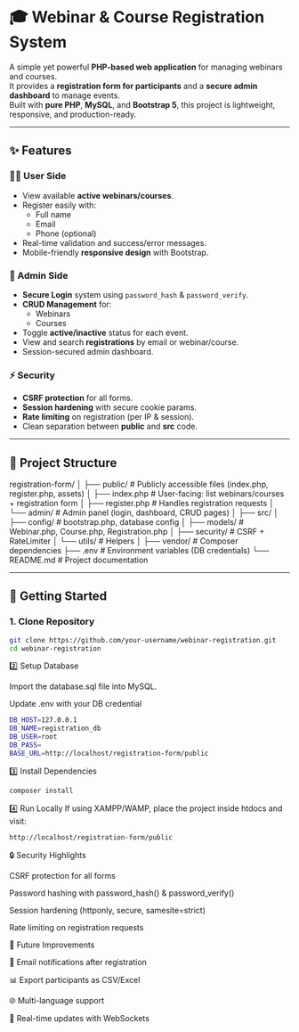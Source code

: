 # 🎓 Webinar & Course Registration System

A simple yet powerful **PHP-based web application** for managing webinars and courses.  
It provides a **registration form for participants** and a **secure admin dashboard** to manage events.  
Built with **pure PHP**, **MySQL**, and **Bootstrap 5**, this project is lightweight, responsive, and production-ready.

---

## ✨ Features

### 👨‍💻 User Side
- View available **active webinars/courses**.
- Register easily with:
  - Full name
  - Email
  - Phone (optional)
- Real-time validation and success/error messages.
- Mobile-friendly **responsive design** with Bootstrap.

### 🔑 Admin Side
- **Secure Login** system using `password_hash` & `password_verify`.
- **CRUD Management** for:
  - Webinars
  - Courses
- Toggle **active/inactive** status for each event.
- View and search **registrations** by email or webinar/course.
- Session-secured admin dashboard.

### ⚡ Security
- **CSRF protection** for all forms.
- **Session hardening** with secure cookie params.
- **Rate limiting** on registration (per IP & session).
- Clean separation between **public** and **src** code.

---

## 📂 Project Structure

registration-form/
│
├── public/ # Publicly accessible files (index.php, register.php, assets)
│ ├── index.php # User-facing: list webinars/courses + registration form
│ ├── register.php # Handles registration requests
│ └── admin/ # Admin panel (login, dashboard, CRUD pages)
│
├── src/
│ ├── config/ # bootstrap.php, database config
│ ├── models/ # Webinar.php, Course.php, Registration.php
│ ├── security/ # CSRF + RateLimiter
│ └── utils/ # Helpers
│
├── vendor/ # Composer dependencies
├── .env # Environment variables (DB credentials)
└── README.md # Project documentation



---

## 🚀 Getting Started

### 1. Clone Repository
```bash
git clone https://github.com/your-username/webinar-registration.git 
cd webinar-registration 
```
2️⃣ Setup Database

Import the database.sql file into MySQL.

Update .env with your DB credential
```bash
DB_HOST=127.0.0.1
DB_NAME=registration_db
DB_USER=root
DB_PASS=
BASE_URL=http://localhost/registration-form/public
```
3️⃣ Install Dependencies
```bash
composer install
```
4️⃣ Run Locally
If using XAMPP/WAMP, place the project inside htdocs and visit:
```bash
http://localhost/registration-form/public
```
🔒 Security Highlights

CSRF protection for all forms

Password hashing with password_hash() & password_verify()

Session hardening (httponly, secure, samesite=strict)

Rate limiting on registration requests

🚀 Future Improvements

📧 Email notifications after registration

📊 Export participants as CSV/Excel

🌐 Multi-language support

🔔 Real-time updates with WebSockets
